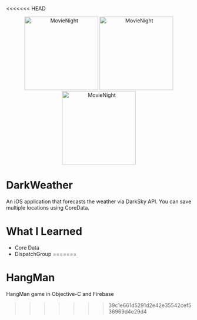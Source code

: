 <<<<<<< HEAD
<p align="center"><img src="https://dovgopol.dev/images/apps/darkweather/github/darkweather-1.png" width="200" title="MovieNight">     <img src="https://dovgopol.dev/images/apps/darkweather/github/darkweather-2.png" width="200" title="MovieNight">     <img src="https://dovgopol.dev/images/apps/darkweather/github/darkweather-3.png" width="200" title="MovieNight"></p>

# DarkWeather

An iOS application that forecasts the weather via DarkSky API. You can save multiple locations using CoreData.

# What I Learned

* Core Data
* DispatchGroup
=======
# HangMan
HangMan game in Objective-C and Firebase
>>>>>>> 39c1e661d5291d2e42e35542cef536969d4e29d4
